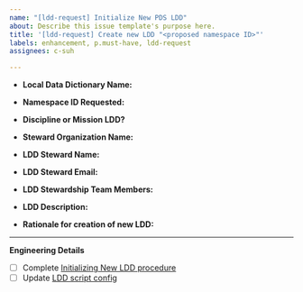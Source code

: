 ```yaml
---
name: "[ldd-request] Initialize New PDS LDD"
about: Describe this issue template's purpose here.
title: '[ldd-request] Create new LDD "<proposed namespace ID>"'
labels: enhancement, p.must-have, ldd-request
assignees: c-suh

---
```


* **Local Data Dictionary Name:**
<!-- Long name of the proposed LDD. For example, Imaging, Spectral, Survey, Geometry, Mars 2020-->

* **Namespace ID Requested:**
<!-- examples: img, geom, spectral, mars2020, ladee, etc. -->

* **Discipline or Mission LDD?** 
<!-- Is the planned LDD a mission-specific dictionary, or a multi-mission, discipline dictionary? -->

* **Steward Organization Name:** 
<!-- examples: PDS PPI Node, PDS EN Node, PDS RMS Node, PSA, JAXA -->

* **LDD Steward Name:** 
<!-- Name of lead point of contact from steward organization -->

* **LDD Steward Email:** 
<!-- email address of LDD Steward -->

* **LDD Stewardship Team Members:** 
<!-- Github usernames for all members of the LDD Stewardship Team. For more information on the responsibilities of the LDD Stewardship Team, see https://pds-data-dictionaries.github.io/development/ldd-create.html#who-is-the-ldd-stewardship-team -->

* **LDD Description:**
<!--  Brief description of the LDD. This description will be used on the PDS Data Dictionaries website here: https://pds.nasa.gov/datastandards/dictionaries/ -->

* **Rationale for creation of new LDD:**
<!-- Describe why this LDD is needed -->

---
<!-- For internal use by PDS EN Operations Team-->
**Engineering Details**
- [ ] Complete [Initializing New LDD procedure](https://pds-data-dictionaries.github.io/development/ldd-create.html#initializing-new-ldd)
- [ ] Update [LDD script config](https://github.com/NASA-PDS/pdsen-operations/blob/master/conf/ldds/config.yml)
